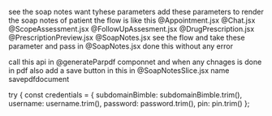  see the soap notes want tyhese parameters add these parameters to render the soap notes of patient the flow is like this @Appointment.jsx @Chat.jsx @ScopeAssessment.jsx @FollowUpAssesment.jsx @DrugPrescription.jsx @PrescriptionPreview.jsx @SoapNotes.jsx see the flow and take these parameter and pass in @SoapNotes.jsx done this without any error 









call this api in @generateParpdf componnet and when any chnages is done in pdf also add a save button in this in  @SoapNotesSlice.jsx name savepdfdocument




try {
      const credentials = {
        subdomainBimble: subdomainBimble.trim(),
        username: username.trim(),
        password: password.trim(),
        pin: pin.trim()
      };